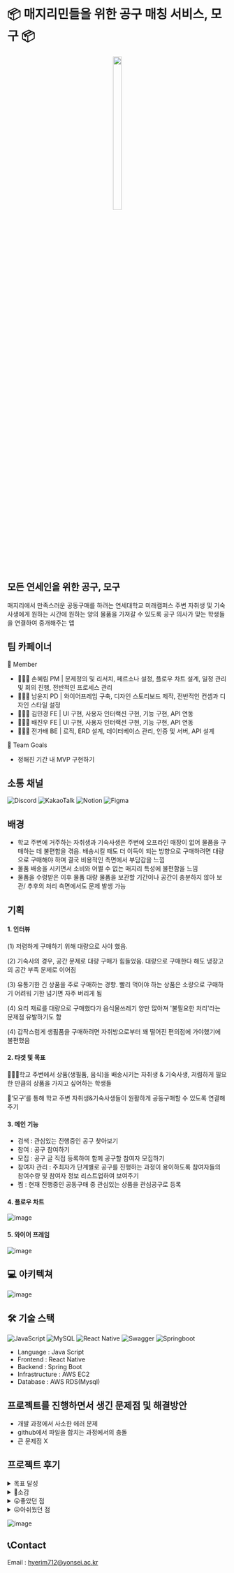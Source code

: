 # 📦 매지리민들을 위한 공구 매칭 서비스, 모구 📦
<p align="center">
<img src="https://github.com/user-attachments/assets/b97e62c7-ba06-4e3f-84e8-36cf29ddd8a1" width="20%" height="30%">

## 모든 연세인을 위한 공구, 모구
매지리에서 만족스러운 공동구매를 하려는 연세대학교 미래캠퍼스 주변 자취생 및 기숙사생에게 원하는 시간에 원하는 양의 물품을 가져갈 수 있도록 공구 의사가 맞는 학생들을 연결하여 중개해주는 앱

## 팀 카페이너
💫 Member
- 🙋🏻‍♀️ 손혜림 PM | 문제정의 및 리서치, 페르소나 설정, 플로우 차트 설계, 일정 관리 및 회의 진행, 전반적인 프로세스 관리
- 🙋🏻‍♀️ 남윤지 PD | 와이어프레임 구축, 디자인 스토리보드 제작, 전반적인 컨셉과 디자인 스타일 설정
- 🙋🏻‍♀️ 김민경 FE | UI 구현, 사용자 인터랙션 구현, 기능 구현, API 연동
- 🙋🏻‍♂️ 배진우 FE | UI 구현, 사용자 인터랙션 구현, 기능 구현, API 연동
- 🙋🏻‍♀️ 전가배 BE | 로직, ERD 설계, 데이터베이스 관리, 인증 및 서버, API 설계

💫 Team Goals
- 정해진 기간 내 MVP 구현하기

## 소통 채널
![Discord](https://img.shields.io/badge/Discord-%235865F2.svg?style=for-the-badge&logo=discord&logoColor=white)
![KakaoTalk](https://img.shields.io/badge/kakaotalk-ffcd00.svg?style=for-the-badge&logo=kakaotalk&logoColor=000000)
![Notion](https://img.shields.io/badge/Notion-%23000000.svg?style=for-the-badge&logo=notion&logoColor=white)
![Figma](https://img.shields.io/badge/figma-%23F24E1E.svg?style=for-the-badge&logo=figma&logoColor=white)

## 배경
- 학교 주변에 거주하는 자취생과 기숙사생은 주변에 오프라인 매장이 없어 물품을 구매하는 데 불편함을 겪음. 배송시킬 때도 더 이득이 되는 방향으로 구매하려면 대량으로 구매해야 하며 결국 비용적인 측면에서 부담감을 느낌
- 물품 배송을 시키면서 소비와 어쩔 수 없는 매지리 특성에 불편함을 느낌
- 물품을 수령받은 이후 물품 대량 물품을 보관할 기간이나 공간이 충분하지 않아 보관/ 추후의 처리 측면에서도 문제 발생 가능

## 기획
#### 1. 인터뷰
  
  (1) 저렴하게 구매하기 위해 대량으로 사야 했음.

  (2) 기숙사의 경우, 공간 문제로 대량 구매가 힘들었음. 대량으로 구매한다 해도 냉장고의 공간 부족 문제로 이어짐 

  (3) 유통기한 긴 상품을 주로 구매하는 경향. 빨리 먹어야 하는 상품은 소량으로 구매하기 어려워 기한 넘기면 자주 버리게 됨

  (4) 요리 재료를 대량으로 구매했다가 음식물쓰레기 양만 많아져 '불필요한 처리'라는 문제점 유발하기도 함

  (4) 갑작스럼게 생핆품을 구매하려면 자취방으로부터 꽤 떨어진 편의점에 가야했기에 불편했음
#### 2. 타겟 및 목표
  🧑‍🤝‍🧑학교 주변에서 상품(생필품, 음식)을 배송시키는 자취생 & 기숙사생, 저렴하게 필요한 만큼의 상품을 가지고 싶어하는 학생들
  
  📍‘모구’를 통해 학교 주변 자취생&기숙사생들이 원활하게 공동구매할 수 있도록 연결해주기

#### 3. 메인 기능
  - 검색 : 관심있는 진행중인 공구 찾아보기
  - 참여 : 공구 참여하기
  - 모집 : 공구 글 직접 등록하여 함께 공구할 참여자 모집하기
  - 참여자 관리 : 주최자가 단계별로 공구를 진행하는 과정이 용이하도록 참여자들의 참여수량 및 참여자 정보 리스트업하여 보여주기
  - 찜 : 현재 진행중인 공동구매 중 관심있는 상품을 관심공구로 등록

#### 4. 플로우 차트
![image](https://github.com/user-attachments/assets/b9c4b410-f947-4731-805b-262310533d74)

#### 5. 와이어 프레임
![image](https://github.com/user-attachments/assets/01fd857c-2bed-4174-b7e8-d384f1fd2966)

## 💻 아키텍쳐
![image](https://github.com/user-attachments/assets/e465a234-cd6b-4c73-9d11-3704384a4a73)

## 🛠 기술 스택
![JavaScript](https://img.shields.io/badge/javascript-%23323330.svg?style=for-the-badge&logo=javascript&logoColor=%23F7DF1E)
![MySQL](https://img.shields.io/badge/mysql-4479A1.svg?style=for-the-badge&logo=mysql&logoColor=white)
![React Native](https://img.shields.io/badge/react_native-%2320232a.svg?style=for-the-badge&logo=react&logoColor=%2361DAFB)
![Swagger](https://img.shields.io/badge/-Swagger-%23Clojure?style=for-the-badge&logo=swagger&logoColor=white)
![Springboot](https://img.shields.io/badge/Spring-6DB33F?style=for-the-badge&logo=spring&logoColor=white)

- Language : Java Script
- Frontend : React Native
- Backend : Spring Boot
- Infrastructure : AWS EC2
- Database : AWS RDS(Mysql)

## 프로젝트를 진행하면서 생긴 문제점 및 해결방안
- 개발 과정에서 사소한 에러 문제
- github에서 파일을 합치는 과정에서의 충돌
- 큰 문제점 X

## 프로젝트 후기
<details>
<summary>
  목표 달성
</summary>
   
  - 프론트와 백엔드 각각 개발은 완료했으나, 아직 백엔드 연결 중
   
  - 8월 말에 마무리지을 계획
</details>

<details>
<summary>
  💭소감
</summary>

  - 가배 : 개발동아리 들어와서 처음으로 만들게 된 프로젝트였습니다. 기획도 좋았고, PM이랑 디자인이 있어서 프로젝트다운 프로젝트였던 것 같습니다.
  - 민경 : PM, PD가 있는 개발 프로젝트는 처음이어서, 가장 알차게 진행한 프로젝트였습니다.
  - 진우 : 기존에 잘 알지못했던 어플리케이션 개발의 프로세스와 역할 분담을 보다 자세히 알 수 있었던 계기가 되었고, 팀원간의 원활한 소통과 서로간의 배려로 매끄럽게 진행되었던 팀 프로젝트였습니다.
  - 윤지 : 한 학기 동안 즐거웠다~!
  - 혜림 : 첫 개발 동아리에서 첫 PM 역할을 맡아본 경험이라 더 뜻깊었고, 능력있는 디자이너와 개발자와 함께여서 힘이 났던 한 학기였습니다♥
</details>

<details>
<summary>
  😛좋았던 점
</summary>
  
  - 가배 : 좋은 사람들이랑 같이 개발을 할 수 있어서 좋았습니다. 스트레스 없이 재밌게 개발했습니다.
  - 민경 : 좋은 기획과 디자인으로 개발을 재밌게 할 수 있었고, 무엇보다 팀원 모두가 열심히 해줘서 좋았습니다.
  - 진우 : 팀원간의 케미가 잘 맞아서 회의를 하는 시간이 즐거웠고, 무엇보다 팀원 모두 프로젝트에 열심히 참여하고 모르는 부분도 서로 친절히 알려주며 함께 성장할 수 있었던 시간이었습니다.
  - 윤지 : 특정 기능에 따른 화면구조에만 집중해볼 수 있는 기회가 되어 좋았습니다.
  - 혜림 : 기획/디자인/개발 프로젝트의 흐름을 알 수 있었고, 서로 다른 사람들과 소통하며 현재 저의 부족한 점과 나아가야 할 방향을 알게 되어 좋았습니다.
</details>

<details>
<summary>
  😥아쉬웠던 점
</summary>
  
  - 가배 : 생각보다 앱 완성이 지연돼서 성과발표회 때 미완성을 하게 된 점이 아쉽습니다.
  - 민경 : 페이지의 경우의 수가 많아서 기한 내에 마무리하지 못한 점이 아쉬웠습니다. 발표 이후에도 계속해서 개발을 이어나갈 계획입니다.
  - 진우 : 공동구매 서비스의 특성상 다뤄야하는 경우의 수와 페이지가 많고, 앱개발에 익숙하지 않았던 터라 기한 내에 마무리 하지 못한 점이 아쉬웠습니다. 8월까지 개발을 완료할 계획입니다.
  - 윤지 : 시간적으로 브랜딩보다 기능적 화면 구성이 우선시되어 디자인스타일 수정이 어려웠습니다.
  - 혜림 : 정의한 기능이 예상보다 많다 보니, 시간이 지체되었고 후반부의 일정 관리가 잘 되지 못했다고 생각하여 이 점이 아쉬웠습니다. 이런 프로젝트에서 예상치 못한 여러 유형의 상황을 마주했을 때의 대처를 어떻게 해야할지 고민해볼 필요성을 느꼈습니다. 또한, 초반 리서치나 분석에 크게 시간 투자를 하지 못하여 조금 아쉬운 마음이 듭니다.

## 프로젝트 성공과 실패 혹은 아쉬운 부분 / 개선사항
</details>

![image](https://github.com/user-attachments/assets/6fa3b087-8946-4078-bc7b-ff96dc35fbaf)

## 📞Contact
Email : hyerim712@yonsei.ac.kr
  
